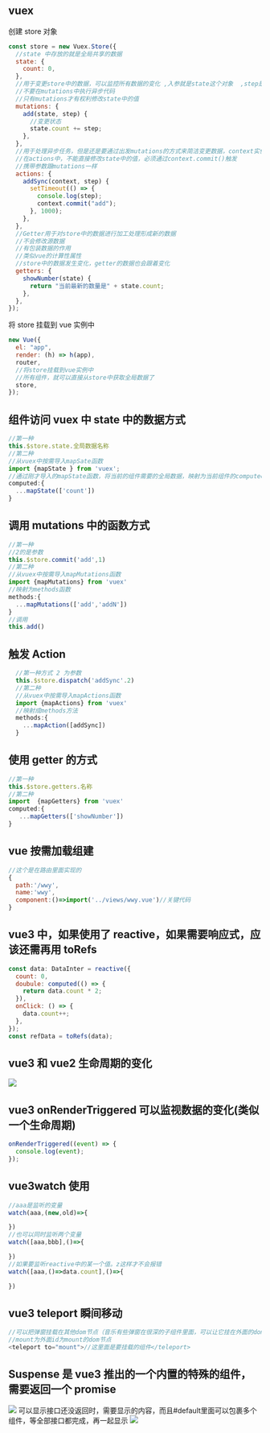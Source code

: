 ## vuex

创建 store 对象

```js
const store = new Vuex.Store({
  //state 中存放的就是全局共享的数据
  state: {
    count: 0,
  },
  //用于变更store中的数据，可以监控所有数据的变化 ,入参就是state这个对象  ,step是传过来的参数
  //不要在mutations中执行异步代码
  //只有mutations才有权利修改state中的值
  mutations: {
    add(state, step) {
      //变更状态
      state.count += step;
    },
  },
  //用于处理异步任务，但是还是要通过出发mutations的方式来简洁变更数据，context实例对象
  //在actions中，不能直接修改state中的值，必须通过context.commit()触发
  //携带参数跟mutations一样
  actions: {
    addSync(context, step) {
      setTimeout(() => {
        console.log(step);
        context.commit("add");
      }, 1000);
    },
  },
  //Getter用于对store中的数据进行加工处理形成新的数据
  //不会修改源数据
  //有包装数据的作用
  //类似vue的计算性属性
  //store中的数据发生变化，getter的数据也会跟着变化
  getters: {
    showNumber(state) {
      return "当前最新的数量是" + state.count;
    },
  },
});
```

将 store 挂载到 vue 实例中

```js
new Vue({
  el: "app",
  render: (h) => h(app),
  router,
  //将store挂载到vue实例中
  //所有组件，就可以直接从store中获取全局数据了
  store,
});
```

## 组件访问 vuex 中 state 中的数据方式

```js
//第一种
this.$store.state.全局数据名称
//第二种
//从vuex中按需导入mapSate函数
import {mapState } from 'vuex';
//通过刚才导入的mapState函数，将当前的组件需要的全局数据，映射为当前组件的computed计算属性
computed:{
  ...mapState(['count'])
}

```

## 调用 mutations 中的函数方式

```js
//第一种
//2的是参数
this.$store.commit('add',1)
//第二种
//从vuex中按需导入mapMutations函数
import {mapMutations} from 'vuex'
//映射为methods函数
methods:{
  ...mapMutations(['add','addN'])
}
//调用
this.add()

```

## 触发 Action

```js
  //第一种方式 2 为参数
  this.$store.dispatch('addSync'.2)
  //第二种
  //从vuex中按需导入mapActions函数
  import {mapActions} from 'vuex'
  //映射成methods方法
  methods:{
    ...mapAction([addSync])
  }
```

## 使用 getter 的方式

```js
//第一种
this.$store.getters.名称
//第二种
import  {mapGetters} from 'vuex'
computed:{
   ...mapGetters(['showNumber'])
}
```

## vue 按需加载组建

```js
//这个是在路由里面实现的
{
  path:'/wwy',
  name:'wwy',
  component:()=>import('../views/wwy.vue')//关键代码
}
```

## vue3 中，如果使用了 reactive，如果需要响应式，应该还需再用 toRefs

```js
const data: DataInter = reactive({
  count: 0,
  doubule: computed(() => {
    return data.count * 2;
  }),
  onClick: () => {
    data.count++;
  },
});
const refData = toRefs(data);
```

## vue3 和 vue2 生命周期的变化

<img src='/image/vue3life.png'/>

## vue3 onRenderTriggered 可以监视数据的变化(类似一个生命周期)

```js
onRenderTriggered((event) => {
  console.log(event);
});
```

## vue3watch 使用

```js
//aaa是监听的变量
watch(aaa,(new,old)=>{

})
//也可以同时监听两个变量
watch([aaa,bbb],()=>{

})
//如果要监听reactive中的某一个值。z这样才不会报错
watch([aaa,()=>data.count],()=>{

})
```

## vue3 teleport 瞬间移动

```js
//可以把弹窗挂载在其他dom节点（音乐有些弹窗在很深的子组件里面，可以让它挂在外面的dom），避免被污染
//mount为外面id为mount的dom节点
<teleport to="mount">//这里面是要挂载的组件</teleport>
```

## Suspense 是 vue3 推出的一个内置的特殊的组件，需要返回一个 promise

<img src='/image/suspensePromise.png'/>
可以显示接口还没返回时，需要显示的内容，而且#default里面可以包裹多个组件，等全部接口都完成，再一起显示
<img src='/image/suspenseHtml.png'/>
